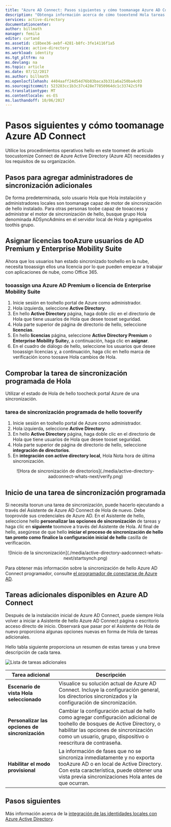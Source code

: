 ```yaml
---
title: "Azure AD Connect: Pasos siguientes y cómo toomanage Azure AD Connect | Documentos de Microsoft"
description: "Obtenga información acerca de cómo tooextend Hola tareas operativas y la configuración predeterminada de Azure AD Connect."
services: active-directory
documentationcenter: 
author: billmath
manager: femila
editor: curtand
ms.assetid: c18bee36-aebf-4281-b8fc-3fe14116f1a5
ms.service: active-directory
ms.workload: identity
ms.tgt_pltfrm: na
ms.devlang: na
ms.topic: article
ms.date: 07/12/2017
ms.author: billmath
ms.openlocfilehash: 4404aaff24d54d76b83baca3b331a6a250ba4c03
ms.sourcegitcommit: 523283cc1b3c37c428e77850964dc1c33742c5f0
ms.translationtype: MT
ms.contentlocale: es-ES
ms.lasthandoff: 10/06/2017
---
```

# <a name="next-steps-and-how-toomanage-azure-ad-connect"></a>Pasos siguientes y cómo toomanage Azure AD Connect
Utilice los procedimientos operativos hello en este toomeet de artículo toocustomize Connect de Azure Active Directory (Azure AD) necesidades y los requisitos de su organización.  

## <a name="add-additional-sync-admins"></a>Pasos para agregar administradores de sincronización adicionales
De forma predeterminada, solo usuario Hola que Hola instalación y administradores locales son toomanage capaz de motor de sincronización de hello instalado. Para otras personas toobe capaz de tooaccess y administrar el motor de sincronización de hello, busque grupo Hola denominada ADSyncAdmins en el servidor local de Hola y agréguelos toothis grupo.

## <a name="assign-licenses-tooazure-ad-premium-and-enterprise-mobility-suite-users"></a>Asignar licencias tooAzure usuarios de AD Premium y Enterprise Mobility Suite
Ahora que los usuarios han estado sincronizado toohello en la nube, necesita tooassign ellos una licencia por lo que pueden empezar a trabajar con aplicaciones de nube, como Office 365.

### <a name="tooassign-an-azure-ad-premium-or-enterprise-mobility-suite-license"></a>tooassign una Azure AD Premium o licencia de Enterprise Mobility Suite

1. Inicie sesión en toohello portal de Azure como administrador.
2. Hola izquierda, seleccione **Active Directory**.
3. En hello **Active Directory** página, haga doble clic en el directorio de Hola que tiene usuarios de Hola que desee tooset seguridad.
4. Hola parte superior de página de directorio de hello, seleccione **licencias**.
5. En hello **licencias** página, seleccione **Active Directory Premium** o **Enterprise Mobility Suite**y, a continuación, haga clic en **asignar**.
6. En el cuadro de diálogo de hello, seleccione los usuarios que desee tooassign licencias y, a continuación, haga clic en hello marca de verificación icono toosave Hola cambios de Hola.

## <a name="verify-hello-scheduled-synchronization-task"></a>Comprobar la tarea de sincronización programada de Hola
Utilizar el estado de Hola de hello toocheck portal Azure de una sincronización.

### <a name="tooverify-hello-scheduled-synchronization-task"></a>tarea de sincronización programada de hello tooverify
1. Inicie sesión en toohello portal de Azure como administrador.
2. Hola izquierda, seleccione **Active Directory**.
3. En hello **Active Directory** página, haga doble clic en el directorio de Hola que tiene usuarios de Hola que desee tooset seguridad.
4. Hola parte superior de página de directorio de hello, seleccione **integración de directorios**.
5. En **integración con active directory local**, Hola Nota hora de última sincronización.

<center>![Hora de sincronización de directorios](./media/active-directory-aadconnect-whats-next/verify.png)</center>

## <a name="start-a-scheduled-synchronization-task"></a>Inicio de una tarea de sincronización programada
Si necesita toorun una tarea de sincronización, puede hacerlo ejecutando a través del Asistente de Azure AD Connect de Hola de nuevo.  Debe tooprovide sus credenciales de Azure AD.  En el Asistente de hello, seleccione hello **personalizar las opciones de sincronización** de tareas y haga clic en **siguiente** toomove a través del Asistente de Hola. Al final de hello, asegúrese de que hello **iniciar el proceso de sincronización de hello tan pronto como finalice la configuración inicial de hello** casilla de verificación.

<center>![Inicio de la sincronización](./media/active-directory-aadconnect-whats-next/startsynch.png)</center>

Para obtener más información sobre la sincronización de hello Azure AD Connect programador, consulte [el programador de conectarse de Azure AD](active-directory-aadconnectsync-feature-scheduler.md).

## <a name="additional-tasks-available-in-azure-ad-connect"></a>Tareas adicionales disponibles en Azure AD Connect
Después de la instalación inicial de Azure AD Connect, puede siempre Hola volver a iniciar a Asistente de hello Azure AD Connect página o escritorio acceso directo de inicio.  Observará que pasar por el Asistente de Hola de nuevo proporciona algunas opciones nuevas en forma de Hola de tareas adicionales.  

Hello tabla siguiente proporciona un resumen de estas tareas y una breve descripción de cada tarea.

![Lista de tareas adicionales](./media/active-directory-aadconnect-whats-next/addtasks.png)

| Tarea adicional | Descripción |
| --- | --- |
| **Escenario de vista Hola seleccionado** |Visualice su solución actual de Azure AD Connect.  Incluye la configuración general, los directorios sincronizados y la configuración de sincronización. |
| **Personalizar las opciones de sincronización** |Cambiar la configuración actual de hello como agregar configuración adicional de toohello de bosques de Active Directory, o habilitar las opciones de sincronización como un usuario, grupo, dispositivo o reescritura de contraseña. |
| **Habilitar el modo provisional** |La información de fases que no se sincroniza inmediatamente y no exporta tooAzure AD o en local de Active Directory.  Con esta característica, puede obtener una vista previa sincronizaciones Hola antes de que ocurran. |

## <a name="next-steps"></a>Pasos siguientes
Más información acerca de la [integración de las identidades locales con Azure Active Directory](active-directory-aadconnect.md).
